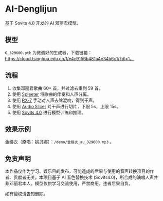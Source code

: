 # AI-Denglijun
基于 Sovits 4.0 开发的 AI 邓丽君模型。

## 模型

`G_329600.pth` 为微调好的生成器，下载链接：https://cloud.tsinghua.edu.cn/f/e4c9156b481a4e34b6c1/?dl=1。

## 流程

1. 收集邓丽君歌曲 60+ 首，并过滤去重到 59 首。
2. 使用 [Spleeter](https://github.com/deezer/spleeter) 将歌曲的伴奏和人声分离。
3. 使用 [RX-7](https://www.izotope.com/en/learn/using-rx-7-for-music.html) 手动对人声去除混响，得到干声。
4. 使用 [Audio Slicer](https://github.com/openvpi/audio-slicer) 对干声进行切片，下限 5s，上限 15s。
5. 使用 [Sovits 4.0](https://github.com/svc-develop-team/so-vits-svc) 进行模型训练和推理。

## 效果示例

金缕衣（原唱：姚贝娜）：`/demo/金缕衣_au_329600.mp3` 。

## 免责声明

本作品仅作为学习、娱乐目的发布，可能造成的后果与使用的音声转换项目的作者、贡献者无关。本项目基于 AI 音色替换技术 (Sovits4.0)，所合成的演唱人声并非邓丽君本人。模型仅供学习交流使用，严禁商用，违者后果自负。

如有侵权请告知删除。
